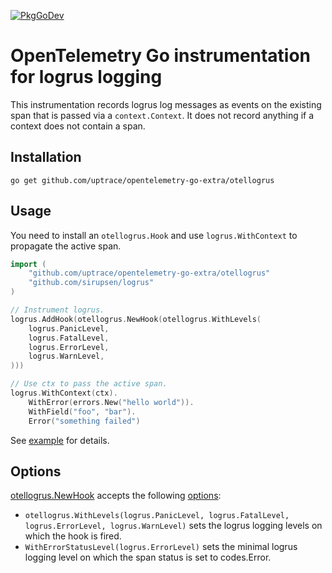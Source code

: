 [![PkgGoDev](https://pkg.go.dev/badge/github.com/uptrace/opentelemetry-go-extra/otellogrus)](https://pkg.go.dev/github.com/uptrace/opentelemetry-go-extra/otellogrus)

# OpenTelemetry Go instrumentation for logrus logging

This instrumentation records logrus log messages as events on the existing span that is passed via a
`context.Context`. It does not record anything if a context does not contain a span.

## Installation

```shell
go get github.com/uptrace/opentelemetry-go-extra/otellogrus
```

## Usage

You need to install an `otellogrus.Hook` and use `logrus.WithContext` to propagate the active span.

```go
import (
    "github.com/uptrace/opentelemetry-go-extra/otellogrus"
    "github.com/sirupsen/logrus"
)

// Instrument logrus.
logrus.AddHook(otellogrus.NewHook(otellogrus.WithLevels(
	logrus.PanicLevel,
	logrus.FatalLevel,
	logrus.ErrorLevel,
	logrus.WarnLevel,
)))

// Use ctx to pass the active span.
logrus.WithContext(ctx).
	WithError(errors.New("hello world")).
	WithField("foo", "bar").
	Error("something failed")
```

See [example](/example/) for details.

## Options

[otellogrus.NewHook](https://pkg.go.dev/github.com/uptrace/opentelemetry-go-extra/otellogrus#NewHook)
accepts the following
[options](https://pkg.go.dev/github.com/uptrace/opentelemetry-go-extra/otellogrus#Option):

- `otellogrus.WithLevels(logrus.PanicLevel, logrus.FatalLevel, logrus.ErrorLevel, logrus.WarnLevel)`
  sets the logrus logging levels on which the hook is fired.
- `WithErrorStatusLevel(logrus.ErrorLevel)` sets the minimal logrus logging level on which the span
  status is set to codes.Error.
